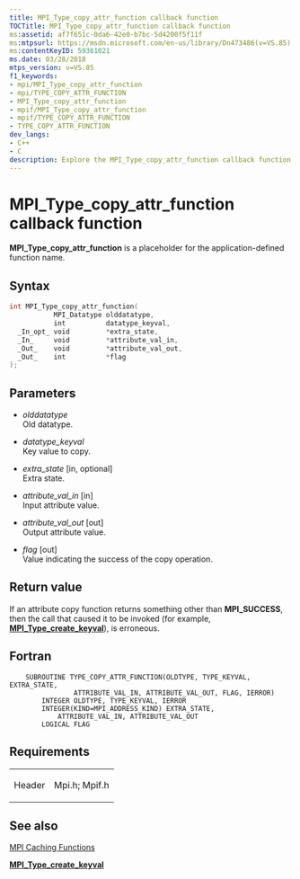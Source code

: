 ```yaml
---
title: MPI_Type_copy_attr_function callback function
TOCTitle: MPI_Type_copy_attr_function callback function
ms:assetid: af7f651c-0da6-42e0-b7bc-5d4200f5f11f
ms:mtpsurl: https://msdn.microsoft.com/en-us/library/Dn473486(v=VS.85)
ms:contentKeyID: 59361021
ms.date: 03/28/2018
mtps_version: v=VS.85
f1_keywords:
- mpi/MPI_Type_copy_attr_function
- mpi/TYPE_COPY_ATTR_FUNCTION
- MPI_Type_copy_attr_function
- mpif/MPI_Type_copy_attr_function
- mpif/TYPE_COPY_ATTR_FUNCTION
- TYPE_COPY_ATTR_FUNCTION
dev_langs:
- C++
- C
description: Explore the MPI_Type_copy_attr_function callback function in detail. Learn about its syntax, parameters, return value, and related MPI caching functions.
---
```


# MPI\_Type\_copy\_attr\_function callback function

**MPI\_Type\_copy\_attr\_function** is a placeholder for the application-defined function name.

## Syntax

``` c++
int MPI_Type_copy_attr_function(
           MPI_Datatype olddatatype,
           int          datatype_keyval,
  _In_opt_ void         *extra_state,
  _In_     void         *attribute_val_in,
  _Out_    void         *attribute_val_out,
  _Out_    int          *flag
);
```

## Parameters

  - *olddatatype*  
    Old datatype.

  - *datatype\_keyval*  
    Key value to copy.

  - *extra\_state* \[in, optional\]  
    Extra state.

  - *attribute\_val\_in* \[in\]  
    Input attribute value.

  - *attribute\_val\_out* \[out\]  
    Output attribute value.

  - *flag* \[out\]  
    Value indicating the success of the copy operation.

## Return value

If an attribute copy function returns something other than **MPI\_SUCCESS**, then the call that caused it to be invoked (for example, [**MPI\_Type\_create\_keyval**](mpi-type-create-keyval-function.md)), is erroneous.

## Fortran

``` FORTRAN
    SUBROUTINE TYPE_COPY_ATTR_FUNCTION(OLDTYPE, TYPE_KEYVAL, EXTRA_STATE,
                ATTRIBUTE_VAL_IN, ATTRIBUTE_VAL_OUT, FLAG, IERROR)
        INTEGER OLDTYPE, TYPE_KEYVAL, IERROR
        INTEGER(KIND=MPI_ADDRESS_KIND) EXTRA_STATE,
            ATTRIBUTE_VAL_IN, ATTRIBUTE_VAL_OUT
        LOGICAL FLAG
```

## Requirements

<table>
<colgroup>
<col/>
<col/>
</colgroup>
<tbody>
<tr class="odd">
<td><p>Header</p></td>
<td>Mpi.h;
Mpif.h</td>
</tr>
</tbody>
</table>


## See also

[MPI Caching Functions](mpi-caching-functions.md)

[**MPI\_Type\_create\_keyval**](mpi-type-create-keyval-function.md)

